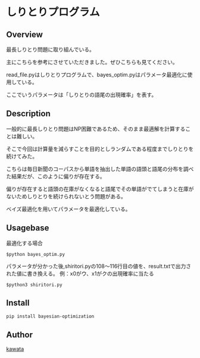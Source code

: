 

しりとりプログラム
====

## Overview

最長しりとり問題に取り組んでいる。

主にこちらを参考にさせていただきました。ぜひこちらも見てください。

read_file.pyはしりとりプログラムで、bayes_optim.pyはパラメータ最適化に使用している。

ここでいうパラメータは「しりとりの語尾の出現確率」を表す。


## Description

一般的に最長しりとり問題はNP困難であるため、そのまま最適解を計算することは難しい。

そこで今回は計算量を減らすことを目的としランダムである程度までしりとりを続けてみた。

こちらは毎日新聞のコーパスから単語を抽出した単語の語頭と語尾の分布を調べた結果だが、このように偏りが存在する。

偏りが存在すると語頭の在庫がなくなると語尾でその単語がでてしまうと在庫がないためしりとりを続けられないとう問題がある。

ベイズ最適化を用いてパラメータを最適化している。



## Usagebase
最適化する場合
~~~
$python bayes_optim.py
~~~
パラメータが分かった後,shiritori.pyの108～116行目の値を、result.txtで出力された値に書き換える。
例：x0がウ、x1がクの出現確率に当たる
~~~
$python3 shiritori.py
~~~
## Install
~~~
pip install bayesian-optimization
~~~


## Author

[kawata](https://github.com/NaotakaKawata)

